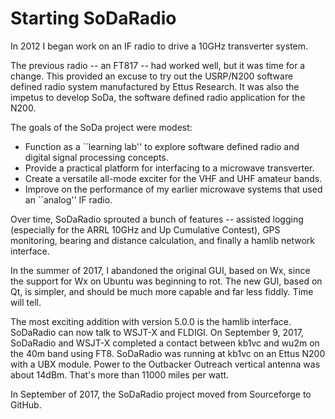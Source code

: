 
# Starting SoDaRadio

In 2012 I began work on an IF radio to drive a 10GHz transverter
system.

The previous radio -- an FT817 -- had worked well, but it was time for
a change. This provided an excuse to try out the USRP/N200 software
defined radio system manufactured by Ettus Research. It was also the
impetus to develop SoDa, the software defined radio application for
the N200.

The goals of the SoDa project were modest:
* Function as a ``learning lab'' to explore software defined radio and
digital signal processing concepts.
* Provide a practical platform for interfacing to a microwave transverter.
* Create a versatile all-mode exciter for the VHF and UHF amateur bands.
* Improve on the performance of my earlier microwave systems that used an ``analog'' IF radio.
 
Over time, SoDaRadio sprouted a bunch of features -- assisted logging
(especially for the ARRL 10GHz and Up Cumulative Contest), GPS
monitoring, bearing and distance calculation, and finally a hamlib
network interface.

In the summer of 2017, I abandoned the original GUI, based on Wx,
since the support for Wx on Ubuntu was beginning to rot.  The new GUI,
based on Qt, is simpler, and should be much more capable and far less
fiddly. Time will tell.

The most exciting addition with version 5.0.0 is the hamlib
interface. SoDaRadio can now talk to WSJT-X and FLDIGI.  On September
9, 2017, SoDaRadio and WSJT-X completed a contact between kb1vc and
wu2m on the 40m band using FT8.  SoDaRadio was running at kb1vc on an
Ettus N200 with a UBX module.  Power to the Outbacker Outreach
vertical antenna was about 14dBm.  That's more than 11000 miles per
watt.

In September of 2017, the SoDaRadio project moved from Sourceforge
to GitHub.


